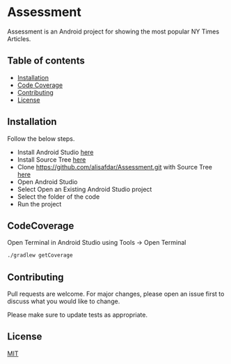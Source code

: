 # Assessment

Assessment is an Android project for showing the most popular NY Times Articles.

## Table of contents
  * [Installation](#installation)
  * [Code Coverage](#codecoverage)
  * [Contributing](#contributing)
  * [License](#license)

## Installation

Follow the below steps.

- Install Android Studio [here](https://developer.android.com/studio/install)
- Install Source Tree [here](https://confluence.atlassian.com/get-started-with-sourcetree/install-sourcetree-847359094.html)
- Clone https://github.com/alisafdar/Assessment.git with Source Tree [here](https://confluence.atlassian.com/get-started-with-sourcetree/clone-a-remote-repository-847359098.html)
- Open Android Studio
- Select Open an Existing Android Studio project
- Select the folder of the code
- Run the project


## CodeCoverage
Open Terminal in Android Studio using Tools -> Open Terminal
```bash
./gradlew getCoverage
```

## Contributing
Pull requests are welcome. For major changes, please open an issue first to discuss what you would like to change.

Please make sure to update tests as appropriate.

## License
[MIT](https://choosealicense.com/licenses/mit/)
